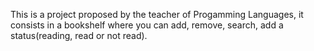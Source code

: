 This is a project proposed by the teacher of Progamming Languages, it consists in a bookshelf where you can add, remove, search, add a status(reading, read or not read).
